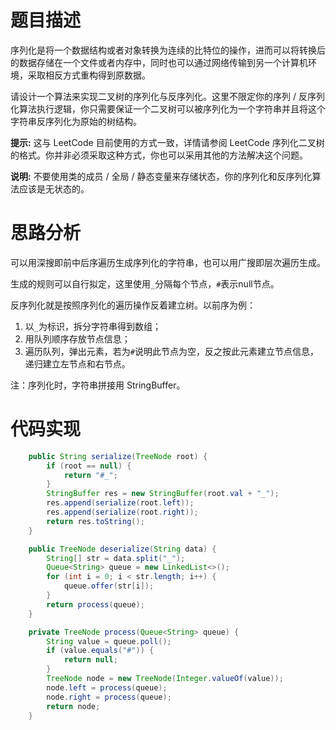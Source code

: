 # 题目描述
序列化是将一个数据结构或者对象转换为连续的比特位的操作，进而可以将转换后的数据存储在一个文件或者内存中，同时也可以通过网络传输到另一个计算机环境，采取相反方式重构得到原数据。

请设计一个算法来实现二叉树的序列化与反序列化。这里不限定你的序列 / 反序列化算法执行逻辑，你只需要保证一个二叉树可以被序列化为一个字符串并且将这个字符串反序列化为原始的树结构。


**提示:** 这与 LeetCode 目前使用的方式一致，详情请参阅 LeetCode 序列化二叉树的格式。你并非必须采取这种方式，你也可以采用其他的方法解决这个问题。

**说明:** 不要使用类的成员 / 全局 / 静态变量来存储状态，你的序列化和反序列化算法应该是无状态的。

# 思路分析
可以用深搜即前中后序遍历生成序列化的字符串，也可以用广搜即层次遍历生成。

生成的规则可以自行拟定，这里使用`_`分隔每个节点，`#`表示null节点。

反序列化就是按照序列化的遍历操作反着建立树。以前序为例：
1. 以`_`为标识，拆分字符串得到数组；
2. 用队列顺序存放节点信息；
3. 遍历队列，弹出元素，若为`#`说明此节点为空，反之按此元素建立节点信息，递归建立左节点和右节点。

注：序列化时，字符串拼接用 StringBuffer。

# 代码实现
```java
    public String serialize(TreeNode root) {
        if (root == null) {
            return "#_";
        }
        StringBuffer res = new StringBuffer(root.val + "_");
        res.append(serialize(root.left));
        res.append(serialize(root.right));
        return res.toString();
    }

    public TreeNode deserialize(String data) {
        String[] str = data.split("_");
        Queue<String> queue = new LinkedList<>();
        for (int i = 0; i < str.length; i++) {
            queue.offer(str[i]);
        }
        return process(queue);
    }

    private TreeNode process(Queue<String> queue) {
        String value = queue.poll();
        if (value.equals("#")) {
            return null;
        }
        TreeNode node = new TreeNode(Integer.valueOf(value));
        node.left = process(queue);
        node.right = process(queue);
        return node;
    }

```